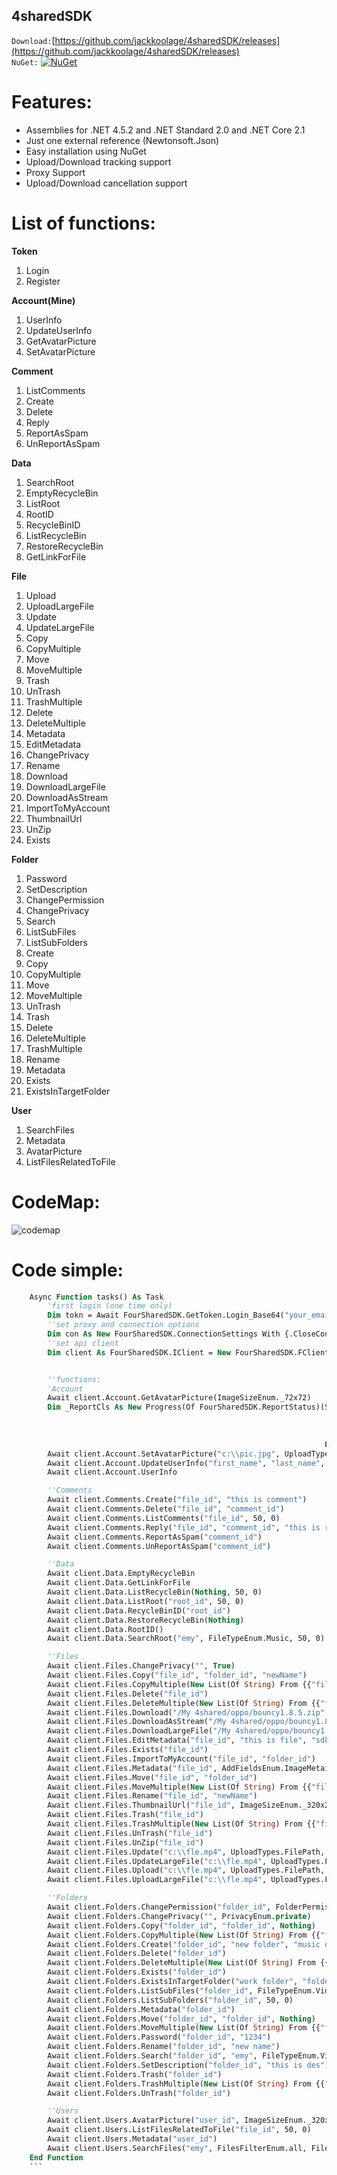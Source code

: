 ## 4sharedSDK

`Download:`[https://github.com/jackkoolage/4sharedSDK/releases](https://github.com/jackkoolage/4sharedSDK/releases)<br>
`NuGet:`
[![NuGet](https://img.shields.io/nuget/v/DeQmaTech.4sharedSDK.svg?style=flat-square&logo=nuget)](https://www.nuget.org/packages/DeQmaTech.4sharedSDK)<br>


# Features:
* Assemblies for .NET 4.5.2 and .NET Standard 2.0 and .NET Core 2.1
* Just one external reference (Newtonsoft.Json)
* Easy installation using NuGet
* Upload/Download tracking support
* Proxy Support
* Upload/Download cancellation support


# List of functions:
**Token**
1. Login
1. Register

**Account(Mine)**
1. UserInfo
1. UpdateUserInfo
1. GetAvatarPicture
1. SetAvatarPicture

**Comment**
1. ListComments
1. Create
1. Delete
1. Reply
1. ReportAsSpam
1. UnReportAsSpam

**Data**
1. SearchRoot
1. EmptyRecycleBin
1. ListRoot
1. RootID
1. RecycleBinID
1. ListRecycleBin
1. RestoreRecycleBin
1. GetLinkForFile

**File**
1. Upload
1. UploadLargeFile
1. Update
1. UpdateLargeFile
1. Copy
1. CopyMultiple
1. Move
1. MoveMultiple
1. Trash
1. UnTrash
1. TrashMultiple
1. Delete
1. DeleteMultiple
1. Metadata
1. EditMetadata
1. ChangePrivacy
1. Rename
1. Download
1. DownloadLargeFile
1. DownloadAsStream
1. ImportToMyAccount
1. ThumbnailUrl
1. UnZip
1. Exists

**Folder**
1. Password
1. SetDescription
1. ChangePermission
1. ChangePrivacy
1. Search
1. ListSubFiles
1. ListSubFolders
1. Create
1. Copy
1. CopyMultiple
1. Move
1. MoveMultiple
1. UnTrash
1. Trash
1. Delete
1. DeleteMultiple
1. TrashMultiple
1. Rename
1. Metadata
1. Exists
1. ExistsInTargetFolder

**User**
1. SearchFiles
1. Metadata
1. AvatarPicture
1. ListFilesRelatedToFile


# CodeMap:
![codemap](https://i.postimg.cc/yNZ3JPGW/4s-codemap.png)


# Code simple:
```vb
    Async Function tasks() As Task
        'first login (one time only)
        Dim tokn = Await FourSharedSDK.GetToken.Login_Base64("your_email", "your_password")
        ''set proxy and connection options
        Dim con As New FourSharedSDK.ConnectionSettings With {.CloseConnection = True, .TimeOut = TimeSpan.FromMinutes(30), .Proxy = New FourSharedSDK.ProxyConfig With {.SetProxy = True, .ProxyIP = "127.0.0.1", .ProxyPort = 8888, .ProxyUsername = "user", .ProxyPassword = "pass"}}
        ''set api client
        Dim client As FourSharedSDK.IClient = New FourSharedSDK.FClient(tokn, Nothing)


        ''functions:
        'Account
        Await client.Account.GetAvatarPicture(ImageSizeEnum._72x72)
        Dim _ReportCls As New Progress(Of FourSharedSDK.ReportStatus)(Sub(ReportClass As FourSharedSDK.ReportStatus)
                                                                          Label1.Text = String.Format("{0}/{1}", (ReportClass.BytesTransferred), (ReportClass.TotalBytes))
                                                                          Label1.Text = CInt(ReportClass.ProgressPercentage)
                                                                          Label1.Text = If(CStr(ReportClass.TextStatus) Is Nothing, "Uploading...", CStr(ReportClass.TextStatus))
                                                                      End Sub)
        Await client.Account.SetAvatarPicture("c:\\pic.jpg", UploadTypes.FilePath, "pic.jpg", _ReportCls, Nothing)
        Await client.Account.UpdateUserInfo("first_name", "last_name", "pass", "email", AllowSearchEnum.disabled)
        Await client.Account.UserInfo

        ''Comments
        Await client.Comments.Create("file_id", "this is comment")
        Await client.Comments.Delete("file_id", "comment_id")
        Await client.Comments.ListComments("file_id", 50, 0)
        Await client.Comments.Reply("file_id", "comment_id", "this is replay to an comment")
        Await client.Comments.ReportAsSpam("comment_id")
        Await client.Comments.UnReportAsSpam("comment_id")

        ''Data
        Await client.Data.EmptyRecycleBin
        Await client.Data.GetLinkForFile
        Await client.Data.ListRecycleBin(Nothing, 50, 0)
        Await client.Data.ListRoot("root_id", 50, 0)
        Await client.Data.RecycleBinID("root_id")
        Await client.Data.RestoreRecycleBin(Nothing)
        Await client.Data.RootID()
        Await client.Data.SearchRoot("emy", FileTypeEnum.Music, 50, 0)

        ''Files
        Await client.Files.ChangePrivacy("", True)
        Await client.Files.Copy("file_id", "folder_id", "newName")
        Await client.Files.CopyMultiple(New List(Of String) From {{"file_id"}, {"file_id"}}, "folder_id")
        Await client.Files.Delete("file_id")
        Await client.Files.DeleteMultiple(New List(Of String) From {{"file_id"}, {"file_id"}})
        Await client.Files.Download("/My 4shared/oppo/bouncy1.8.5.zip", "c:\\", _ReportCls, Nothing)
        Await client.Files.DownloadAsStream("/My 4shared/oppo/bouncy1.8.5.zip", _ReportCls, Nothing)
        Await client.Files.DownloadLargeFile("/My 4shared/oppo/bouncy1.8.5.zip", "c:\\", _ReportCls, Nothing)
        Await client.Files.EditMetadata("file_id", "this is file", "sdk,api,cloud")
        Await client.Files.Exists("file_id")
        Await client.Files.ImportToMyAccount("file_id", "folder_id")
        Await client.Files.Metadata("file_id", AddFieldsEnum.ImageMetainfo)
        Await client.Files.Move("file_id", "folder_id")
        Await client.Files.MoveMultiple(New List(Of String) From {{"file_id"}, {"file_id"}}, "folder_id")
        Await client.Files.Rename("file_id", "newName")
        Await client.Files.ThumbnailUrl("file_id", ImageSizeEnum._320x240)
        Await client.Files.Trash("file_id")
        Await client.Files.TrashMultiple(New List(Of String) From {{"file_id"}, {"file_id"}})
        Await client.Files.UnTrash("file_id")
        Await client.Files.UnZip("file_id")
        Await client.Files.Update("c:\\fle.mp4", UploadTypes.FilePath, "file_id", "folder_id", "fle.mp4", _ReportCls, Nothing)
        Await client.Files.UpdateLargeFile("c:\\fle.mp4", UploadTypes.FilePath, "file_id", "folder_id", "fle.mp4", 12345, _ReportCls, Nothing)
        Await client.Files.Upload("c:\\fle.mp4", UploadTypes.FilePath, "folder_id", "fle.mp4", _ReportCls, Nothing)
        Await client.Files.UploadLargeFile("c:\\fle.mp4", UploadTypes.FilePath, "folder_id", "fle.mp4", 123456, _ReportCls, Nothing)

        ''Folders
        Await client.Folders.ChangePermission("folder_id", FolderPermissionsEnum.read)
        Await client.Folders.ChangePrivacy("", PrivacyEnum.private)
        Await client.Folders.Copy("folder_id", "folder_id", Nothing)
        Await client.Folders.CopyMultiple(New List(Of String) From {{"folder_id"}, {"folder_id"}}, "folder_id")
        Await client.Folders.Create("folder_id", "new folder", "music dir")
        Await client.Folders.Delete("folder_id")
        Await client.Folders.DeleteMultiple(New List(Of String) From {{"folder_id"}, {"folder_id"}})
        Await client.Folders.Exists("folder_id")
        Await client.Folders.ExistsInTargetFolder("work folder", "folder_id")
        Await client.Folders.ListSubFiles("folder_id", FileTypeEnum.Video, AddFieldsEnum.id3, 50, 0)
        Await client.Folders.ListSubFolders("folder_id", 50, 0)
        Await client.Folders.Metadata("folder_id")
        Await client.Folders.Move("folder_id", "folder_id", Nothing)
        Await client.Folders.MoveMultiple(New List(Of String) From {{"folder_id"}, {"folder_id"}}, "folder_id")
        Await client.Folders.Password("folder_id", "1234")
        Await client.Folders.Rename("folder_id", "new name")
        Await client.Folders.Search("folder_id", "emy", FileTypeEnum.Video, 50, 0)
        Await client.Folders.SetDescription("folder_id", "this is des")
        Await client.Folders.Trash("folder_id")
        Await client.Folders.TrashMultiple(New List(Of String) From {{"folder_id"}, {"folder_id"}})
        Await client.Folders.UnTrash("folder_id")

        ''Users
        Await client.Users.AvatarPicture("user_id", ImageSizeEnum._320x240)
        Await client.Users.ListFilesRelatedToFile("file_id", 50, 0)
        Await client.Users.Metadata("user_id")
        Await client.Users.SearchFiles("emy", FilesFilterEnum.all, FilesTypeEnum.asf, 5000, 60000, SortByEnum.name, OrderByEnum.asc, 50, 0)
    End Function
    ```
